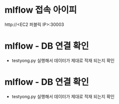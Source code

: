 # mlflow 접속 아이피

http://<EC2 퍼블릭 IP>:30003


# mlflow - DB 연결 확인
- testyong.py 실행해서 데이터가 제대로 적재 되는지 확인

# mlflow - DB 연결 확인
- testyong.py 실행해서 데이터가 제대로 적재 되는지 확인